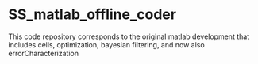 SS_matlab_offline_coder
=======================

This code repository corresponds to the original matlab development that includes cells, optimization, bayesian filtering, and now also errorCharacterization

